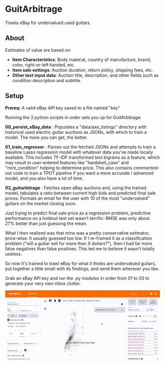 # GuitArbitrage

Trawls eBay for undervalued used guitars.

## About

Estimates of value are based on: 
* __Item Characteristics__: Body material, country of manufacture, brand, color, right-or-left handed, etc. 
* __Item sale settings__: Auction duration, return policy, shipping fees, etc.
* __Other text input data__: Auction title, description, and other fields such as condition description and subtitle.

## Setup

__Prereq:__ A valid eBay API key saved to a file named "key"

Running the 3 python scripts in order sets you up for GuitArbitrage:

__00_persist_eBay_data__ : Populates a "data/axe_listings" directory with historical used electric guitar auctions as JSONs, with which to train a model. The more you can get, the better.

__01_train_regressor__ : Parses out the fetched JSONs and attempts to train a baseline Lasso regression model with whatever data you've made locally available. This includes TF-IDF transformed text bigrams as a feature, which may result in user-entered features like "hardshell_case" and "mint_condition" helping to determine price. This also contains commented-out code to train a TPOT pipeline if you want a more accurate / advanced model, and you also have a lot of time.

__02_guitarbitrage__ : Fetches open eBay auctions and, using the trained model, tabulates a ratio between current high bids and predicted final sale prices. Formats an email for the user with 10 of the most "undervalued" guitars on the market closing soon.

Just trying to predict final sale price as a regression problem, predictive performance on a holdout test set wasn't terrific: RMSE was only about 27% better than just guessing the mean.

What I then realized was that mine was a pretty conservative estimator, price-wise: It usually guessed too low. If I re-framed it as a classification problem ("will a guitar sell for more than X dollars?"), then I had far more false negatives than false positives. This led me to believe it wasn't totally useless.

So now it's trained to trawl eBay for what it thinks are undervalued guitars, put together a little email with its findings, and send them wherever you like.

Grab an eBay API key and run the .py modules in order from 01 to 03 to generate your very own inbox clutter.

![](/_media/guitar_projector_small.gif)